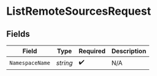 # ListRemoteSourcesRequest


## Fields

| Field              | Type               | Required           | Description        |
| ------------------ | ------------------ | ------------------ | ------------------ |
| `NamespaceName`    | *string*           | :heavy_check_mark: | N/A                |